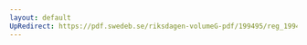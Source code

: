 ```yaml
---
layout: default
UpRedirect: https://pdf.swedeb.se/riksdagen-volumeG-pdf/199495/reg_199495/reg_199495_0249.pdf
---
```


